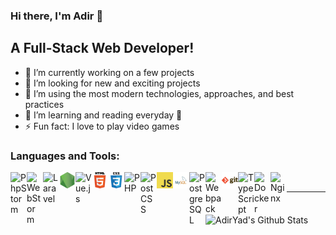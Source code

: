### Hi there, I'm Adir 👋

## A Full-Stack Web Developer!
- 🔭 I’m currently working on a few projects
- 👯 I’m looking for new and exciting projects
- 🥅 I’m using the most modern technologies, approaches, and best practices
- 🌱 I’m learning and reading everyday 🤣
- ⚡ Fun fact: I love to play video games

### Languages and Tools:

[<img align="left" alt="PhpStorm" width="26px" src="https://cdn.worldvectorlogo.com/logos/phpstorm-1.svg">](https://www.jetbrains.com/phpstorm)
[<img align="left" alt="WebStorm" width="26px" src="https://cdn.freebiesupply.com/logos/large/2x/webstorm-icon-logo-png-transparent.png">](https://www.jetbrains.com/webstorm)
[<img align="left" alt="Laravel" width="26px" src="https://upload.wikimedia.org/wikipedia/commons/thumb/9/9a/Laravel.svg/1200px-Laravel.svg.png">](https://www.laravel.com)
[<img align="left" alt="Node.js" width="26px" src="https://raw.githubusercontent.com/github/explore/80688e429a7d4ef2fca1e82350fe8e3517d3494d/topics/nodejs/nodejs.png">](https://nodejs.org)
[<img align="left" alt="Vue.js" width="26px" src="https://upload.wikimedia.org/wikipedia/commons/thumb/9/95/Vue.js_Logo_2.svg/555px-Vue.js_Logo_2.svg.png">](https://vuejs.org)
[<img align="left" alt="HTML5" width="26px" src="https://raw.githubusercontent.com/github/explore/80688e429a7d4ef2fca1e82350fe8e3517d3494d/topics/html/html.png">](https://wikipedia.org/wiki/HTML)
[<img align="left" alt="CSS3" width="26px" src="https://raw.githubusercontent.com/github/explore/80688e429a7d4ef2fca1e82350fe8e3517d3494d/topics/css/css.png">](https://wikipedia.org/wiki/Cascading_Style_Sheets)
[<img align="left" alt="PHP" width="26px" src="https://www.php.net/images/logos/new-php-logo.svg">](https://www.php.net)
[<img align="left" alt="PostCSS" width="26px" src="https://iconape.com/wp-content/files/ip/89502/png/postcss.png">](https://postcss.org)
[<img align="left" alt="JavaScript" width="26px" src="https://raw.githubusercontent.com/github/explore/80688e429a7d4ef2fca1e82350fe8e3517d3494d/topics/javascript/javascript.png">](https://wikipedia.org/wiki/JavaScript)
[<img align="left" alt="MySQL" width="26px" src="https://raw.githubusercontent.com/github/explore/80688e429a7d4ef2fca1e82350fe8e3517d3494d/topics/mysql/mysql.png">](https://www.mysql.com)
[<img align="left" alt="PostgreSQL" width="26px" src="https://www.postgresql.org/media/img/about/press/elephant.png">](https://www.postgresql.org)
[<img align="left" alt="Webpack" width="26px" src="https://cdn.freebiesupply.com/logos/large/2x/webpack-icon-logo-png-transparent.png">](https://webpack.js.org)
[<img align="left" alt="Git" width="26px" src="https://raw.githubusercontent.com/github/explore/80688e429a7d4ef2fca1e82350fe8e3517d3494d/topics/git/git.png">](https://git-scm.com)
[<img align="left" alt="TypeScript" width="26px" src="https://img2.pngio.com/microsoft-delivers-typescript-30-angular-support-coming-soon-typescript-png-816_816.png">](https://www.typescriptlang.org)
[<img align="left" alt="Docker" width="26px" src="https://www.docker.com/sites/default/files/d8/2019-07/vertical-logo-monochromatic.png">](https://www.docker.com)
[<img align="left" alt="Nginx" width="26px" src="https://cdn.auth0.com/blog/nginx-plus/nginx-logo.png">](https://www.nginx.com)

<br>

---

[<img align="left" alt="AdirYad's Github Stats" src="https://github-readme-stats.codestackr.vercel.app/api?username=AdirYad&show_icons=true&hide_border=true">](https://github.com/AdirYad)
